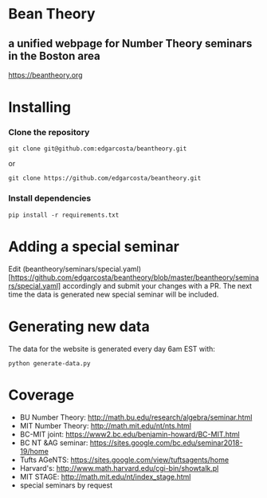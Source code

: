 # Bean Theory
## a unified webpage for Number Theory seminars in the Boston area

https://beantheory.org



# Installing
### Clone the repository
```
git clone git@github.com:edgarcosta/beantheory.git
```
or
```
git clone https://github.com/edgarcosta/beantheory.git
```

### Install dependencies
```
pip install -r requirements.txt
```

# Adding a special seminar

Edit (beantheory/seminars/special.yaml)[https://github.com/edgarcosta/beantheory/blob/master/beantheory/seminars/special.yaml] accordingly and submit your changes with a PR.
The next time the data is generated new special seminar will be included.

# Generating new data

The data for the website is generated every day 6am EST with:
```
python generate-data.py
```

# Coverage

- BU Number Theory: http://math.bu.edu/research/algebra/seminar.html
- MIT Number Theory: http://math.mit.edu/nt/nts.html
- BC-MIT joint: https://www2.bc.edu/benjamin-howard/BC-MIT.html
- BC NT &AG seminar: https://sites.google.com/bc.edu/seminar2018-19/home
- Tufts AGeNTS: https://sites.google.com/view/tuftsagents/home
- Harvard's: http://www.math.harvard.edu/cgi-bin/showtalk.pl 
- MIT STAGE: http://math.mit.edu/nt/index_stage.html
- special seminars by request

